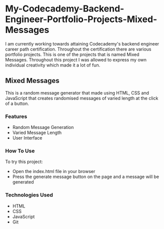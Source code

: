 # My-Codecademy-Backend-Engineer-Portfolio-Projects-Mixed-Messages
I am currently working towards attaining Codecademy's backend engineer career path certification. Throughout the certification there are various portfolio projects. This is one of the projects that is named Mixed Messages. Throughout this project I was allowed to express my own individual creativity which made it a lot of fun.

## Mixed Messages
This is a random message generator that made using HTML, CSS and JavaScript that creates randomised messages of varied length at the click of a button.

### Features
- Random Message Generation
- Varied Message Length
- User Interface

### How To Use
To try this project:  
- Open the index.html file in your browser
- Press the generate message button on the page and a message will be generated

### Technologies Used
- HTML
- CSS
- JavaScript
- Git